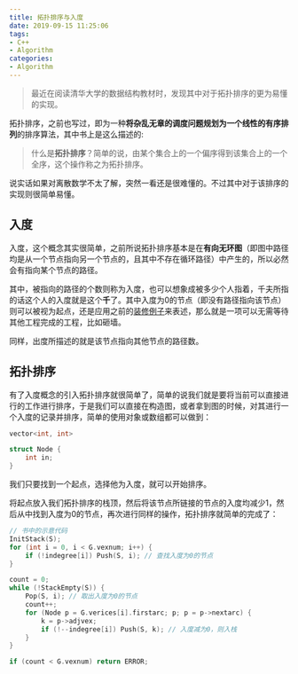 ```yaml
---
title: 拓扑排序与入度
date: 2019-09-15 11:25:06
tags:
- C++
- Algorithm
categories:
- Algorithm
---
```


> 最近在阅读清华大学的数据结构教材时，发现其中对于拓扑排序的更为易懂的实现。

拓扑排序，之前也写过，即为一种**将杂乱无章的调度问题规划为一个线性的有序排列**的排序算法，其中书上是这么描述的:

> 什么是**拓扑排序**？简单的说，由某个集合上的一个偏序得到该集合上的一个全序，这个操作称之为拓扑排序。

说实话如果对离散数学不太了解，突然一看还是很难懂的。不过其中对于该排序的实现则很简单易懂。

## 入度

入度，这个概念其实很简单，之前所说拓扑排序基本是在**有向无环图**（即图中路径均是从一个节点指向另一个节点的，且其中不存在循环路径）中产生的，所以必然会有指向某个节点的路径。

其中，被指向的路径的个数则称为入度，也可以想象成被多少个人指着，千夫所指的话这个人的入度就是这个**千**了。其中入度为0的节点（即没有路径指向该节点）则可以被视为起点，还是应用之前的[装修例子](https://huangstomach.github.io/2019/04/08/拓扑排序与装修/)来表述，那么就是一项可以无需等待其他工程完成的工程，比如砸墙。

同样，出度所描述的就是该节点指向其他节点的路径数。

## 拓扑排序

有了入度概念的引入拓扑排序就很简单了，简单的说我们就是要将当前可以直接进行的工作进行排序，于是我们可以直接在构造图，或者拿到图的时候，对其进行一个入度的记录并排序，简单的使用对象或数组都可以做到：

``` cpp
vector<int, int> 

struct Node {
    int in;
}
```

我们只要找到一个起点，选择他为入度，就可以开始排序。

将起点放入我们拓扑排序的栈顶，然后将该节点所链接的节点的入度均减少1，然后从中找到入度为0的节点，再次进行同样的操作，拓扑排序就简单的完成了：

``` cpp
// 书中的示意代码
InitStack(S);
for (int i = 0, i < G.vexnum; i++) {
    if (!indegree[i]) Push(S, i); // 查找入度为0的节点
}

count = 0;
while (!StackEmpty(S)) {
    Pop(S, i); // 取出入度为0的节点
    count++;
    for (Node p = G.verices[i].firstarc; p; p = p->nextarc) {
        k = p->adjvex;
        if (!--indegree[i]) Push(S, k); // 入度减为0，则入栈
    }
}

if (count < G.vexnum) return ERROR;
```
